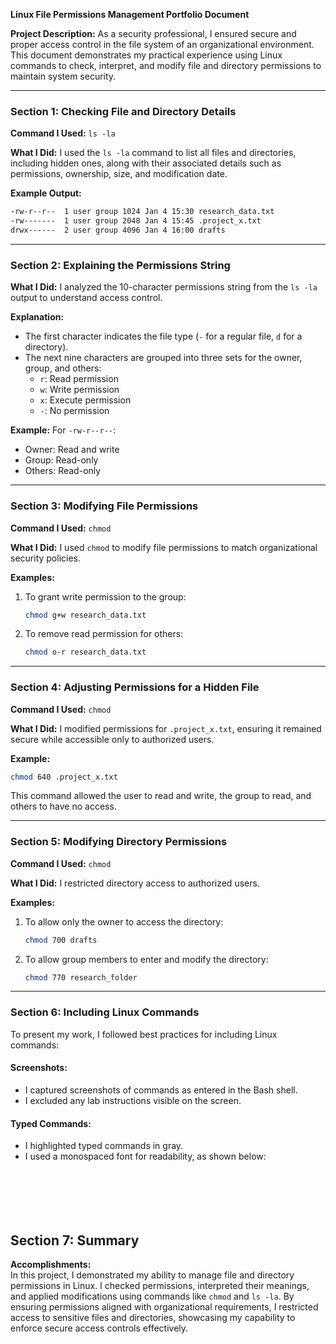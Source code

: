 **Linux File Permissions Management Portfolio Document**

**Project Description:** As a security professional, I ensured secure and proper access control in the file system of an organizational environment. This document demonstrates my practical experience using Linux commands to check, interpret, and modify file and directory permissions to maintain system security.

---

### **Section 1: Checking File and Directory Details**

**Command I Used:** `ls -la`

**What I Did:** I used the `ls -la` command to list all files and directories, including hidden ones, along with their associated details such as permissions, ownership, size, and modification date.

**Example Output:**

```bash
-rw-r--r--  1 user group 1024 Jan 4 15:30 research_data.txt
-rw-------  1 user group 2048 Jan 4 15:45 .project_x.txt
drwx------  2 user group 4096 Jan 4 16:00 drafts
```

---

### **Section 2: Explaining the Permissions String**

**What I Did:** I analyzed the 10-character permissions string from the `ls -la` output to understand access control.

**Explanation:**
- The first character indicates the file type (`-` for a regular file, `d` for a directory).
- The next nine characters are grouped into three sets for the owner, group, and others:
  - `r`: Read permission
  - `w`: Write permission
  - `x`: Execute permission
  - `-`: No permission

**Example:** For `-rw-r--r--`:
- Owner: Read and write
- Group: Read-only
- Others: Read-only

---

### **Section 3: Modifying File Permissions**

**Command I Used:** `chmod`

**What I Did:** I used `chmod` to modify file permissions to match organizational security policies.

**Examples:**
1. To grant write permission to the group:
   ```bash
   chmod g+w research_data.txt
   ```
2. To remove read permission for others:
   ```bash
   chmod o-r research_data.txt
   ```

---

### **Section 4: Adjusting Permissions for a Hidden File**

**Command I Used:** `chmod`

**What I Did:** I modified permissions for `.project_x.txt`, ensuring it remained secure while accessible only to authorized users.

**Example:**

```bash
chmod 640 .project_x.txt
```

This command allowed the user to read and write, the group to read, and others to have no access.

---

### **Section 5: Modifying Directory Permissions**

**Command I Used:** `chmod`

**What I Did:** I restricted directory access to authorized users.

**Examples:**
1. To allow only the owner to access the directory:
   ```bash
   chmod 700 drafts
   ```
2. To allow group members to enter and modify the directory:
   ```bash
   chmod 770 research_folder
   ```

---

### **Section 6: Including Linux Commands**

To present my work, I followed best practices for including Linux commands:

#### **Screenshots:**
- I captured screenshots of commands as entered in the Bash shell.
- I excluded any lab instructions visible on the screen.

#### **Typed Commands:**
- I highlighted typed commands in gray.
- I used a monospaced font for readability, as shown below:
  ```bash







## Section 7: Summary

**Accomplishments:**  
In this project, I demonstrated my ability to manage file and directory permissions in Linux. I checked permissions, interpreted their meanings, and applied modifications using commands like `chmod` and `ls -la`. By ensuring permissions aligned with organizational requirements, I restricted access to sensitive files and directories, showcasing my capability to enforce secure access controls effectively.

